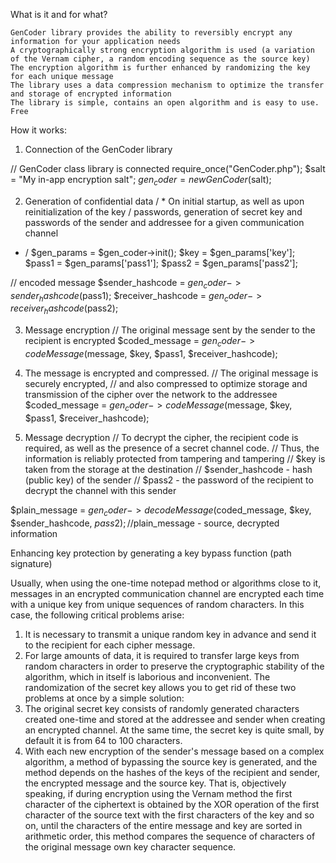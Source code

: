 What is it and for what?

    GenCoder library provides the ability to reversibly encrypt any information for your application needs
    A cryptographically strong encryption algorithm is used (a variation of the Vernam cipher, a random encoding sequence as the source key)
    The encryption algorithm is further enhanced by randomizing the key for each unique message
    The library uses a data compression mechanism to optimize the transfer and storage of encrypted information
    The library is simple, contains an open algorithm and is easy to use.
    Free


How it works:
1. Connection of the GenCoder library

// GenCoder class library is connected
require_once("GenCoder.php");
$salt = "My in-app encryption salt";
$gen_coder = new GenCoder($salt);

2. Generation of confidential data
/ *
On initial startup, as well as upon reinitialization of the key / passwords,
generation of secret key and passwords of the sender and addressee for a given communication channel
* /
$gen_params = $gen_coder->init();
$key = $gen_params['key'];
$pass1 = $gen_params['pass1'];
$pass2 = $gen_params['pass2'];

// encoded message
$sender_hashcode = $gen_coder->sender_hashcode($pass1);
$receiver_hashcode = $gen_coder->receiver_hashcode($pass2);

3. Message encryption
// The original message sent by the sender to the recipient is encrypted
$coded_message = $gen_coder->codeMessage($message, $key, $pass1, $receiver_hashcode);

4. The message is encrypted and compressed.
// The original message is securely encrypted,
// and also compressed to optimize storage and transmission of the cipher over the network to the addressee
$coded_message = $gen_coder->codeMessage($message, $key, $pass1, $receiver_hashcode);

5. Message decryption
// To decrypt the cipher, the recipient code is required, as well as the presence of a secret channel code.
// Thus, the information is reliably protected from tampering and tampering
// $key is taken from the storage at the destination
// $sender_hashcode - hash (public key) of the sender
// $pass2 - the password of the recipient to decrypt the channel with this sender

$plain_message = $gen_coder->decodeMessage($coded_message, $key, $sender_hashcode, $pass2);
//$plain_message - source, decrypted information


Enhancing key protection by generating a key bypass function (path signature)

Usually, when using the one-time notepad method or algorithms close to it, messages in an encrypted communication channel are encrypted each time with a unique key from unique sequences of random characters. In this case, the following critical problems arise:
1. It is necessary to transmit a unique random key in advance and send it to the recipient for each cipher message.
2. For large amounts of data, it is required to transfer large keys from random characters in order to preserve the cryptographic stability of the algorithm, which in itself is laborious and inconvenient.
The randomization of the secret key allows you to get rid of these two problems at once by a simple solution:
1. The original secret key consists of randomly generated characters created one-time and stored at the addressee and sender when creating an encrypted channel. At the same time, the secret key is quite small, by default it is from 64 to 100 characters.
2. With each new encryption of the sender's message based on a complex algorithm, a method of bypassing the source key is generated, and the method depends on the hashes of the keys of the recipient and sender, the encrypted message and the source key.
That is, objectively speaking, if during encryption using the Vernam method the first character of the ciphertext is obtained by the XOR operation of the first character of the source text with the first characters of the key and so on, until the characters of the entire message and key are sorted in arithmetic order, this method compares the sequence of characters of the original message own key character sequence.
